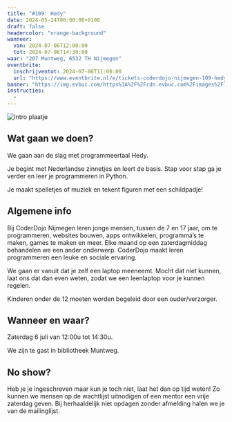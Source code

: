 ```yaml
---
title: "#109: Hedy"
date: 2024-05-24T00:00:00+0100
draft: false
headercolor: "orange-background"
wanneer: 
  van: 2024-07-06T12:00:00
  tot: 2024-07-06T14:30:00
waar: "207 Muntweg, 6532 TH Nijmegen"
eventbrite:
  inschrijventot: 2024-07-06T11:00:00
  url: "https://www.eventbrite.nl/e/tickets-coderdojo-nijmegen-109-hedy-912664874207"
banner: "https://img.evbuc.com/https%3A%2F%2Fcdn.evbuc.com%2Fimages%2F794503199%2F187233351803%2F1%2Foriginal.20240622-191212?h=200&w=450&auto=format%2Ccompress&q=75&sharp=10&rect=0%2C0%2C2160%2C1080&s=6a88bb18d9eb7242fa1e15121bf912e0"
instructies:
  - 
---
```


![intro plaatje](https://img.evbuc.com/https%3A%2F%2Fcdn.evbuc.com%2Fimages%2F794503199%2F187233351803%2F1%2Foriginal.20240622-191212?h=200&w=450&auto=format%2Ccompress&q=75&sharp=10&rect=0%2C0%2C2160%2C1080&s=6a88bb18d9eb7242fa1e15121bf912e0)


## Wat gaan we doen?

We gaan aan de slag met programmeertaal Hedy.

Je begint met Nederlandse zinnetjes en leert de basis. Stap voor stap ga je verder en leer je programmeren in Python.

Je maakt spelletjes of muziek en tekent figuren met een schildpadje!




<!--more-->


## Algemene info

Bij CoderDojo Nijmegen leren jonge mensen, tussen de 7 en 17 jaar, om te programmeren, websites bouwen, apps ontwikkelen, programma’s te maken, games te maken en meer. Elke maand op een zaterdagmiddag behandelen we een ander onderwerp. CoderDojo maakt leren programmeren een leuke en sociale ervaring.

We gaan er vanuit dat je zelf een laptop meeneemt. Mocht dat niet kunnen, laat ons dat dan even weten, zodat we een leenlaptop voor je kunnen regelen.

Kinderen onder de 12 moeten worden begeleid door een ouder/verzorger.



## Wanneer en waar?

Zaterdag 6 juli van 12:00u tot 14:30u.

We zijn te gast in bibliotheek Muntweg.



## No show?

Heb je je ingeschreven maar kun je toch niet, laat het dan op tijd weten! Zo kunnen we mensen op de wachtlijst uitnodigen of een mentor een vrije zaterdag geven. Bij herhaaldelijk niet opdagen zonder afmelding halen we je van de mailinglijst.